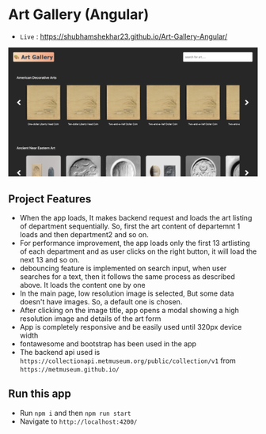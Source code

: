 # Art Gallery (Angular)

 - `Live` : https://shubhamshekhar23.github.io/Art-Gallery-Angular/

![Project preview](docs/preview.png)

## Project Features

- When the app loads, It makes backend request and loads the art listing of department sequentially. So, first the art content of departemnt 1 loads and then department2 and so on.
- For performance improvement, the app loads only the first 13 artlisting of each department and as user clicks on the right button, it will load the next 13 and so on.
- debouncing feature is implemented on search input, when user searches for a text, then it follows the same process as described above. It loads the content one by one
- In the main page, low resolution image is selected, But some data doesn't have images. So, a default one is chosen.
- After clicking on the image title, app opens a modal showing a high resolution image and details of the art form
- App is completely responsive and be easily used until 320px device width
- fontawesome and bootstrap has been used in the app
- The backend api used is `https://collectionapi.metmuseum.org/public/collection/v1` from `https://metmuseum.github.io/`

## Run this app

- Run `npm i` and then `npm run start`
- Navigate to `http://localhost:4200/`
